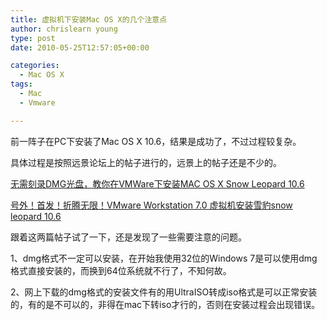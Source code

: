 ```yaml
---
title: 虚拟机下安装Mac OS X的几个注意点
author: chrislearn young
type: post
date: 2010-05-25T12:57:05+00:00

categories:
  - Mac OS X
tags:
  - Mac
  - Vmware

---
```

前一阵子在PC下安装了Mac OS X 10.6，结果是成功了，不过过程较复杂。

<!--more-->
具体过程是按照远景论坛上的帖子进行的，远景上的帖子还是不少的。<a href="http://bbs.pcbeta.com/thread-620048-1-9.html" target="_blank"></a>

<a href="http://bbs.pcbeta.com/thread-620048-1-9.html" target="_blank">无需刻录DMG光盘，教你在VMWare下安装MAC OS X Snow Leopard 10.6</a>
  
<a href="http://bbs.pcbeta.com/viewthread.php?tid=608355&highlight=snow%252Bvmware" target="_blank">号外！首发！折腾无限！VMware Workstation 7.0 虚拟机安装雪豹snow leopard 10.6</a>

跟着这两篇帖子试了一下，还是发现了一些需要注意的问题。

1、dmg格式不一定可以安装，在开始我使用32位的Windows 7是可以使用dmg格式直接安装的，而换到64位系统就不行了，不知何故。

2、网上下载的dmg格式的安装文件有的用UltraISO转成iso格式是可以正常安装的，有的是不可以的，非得在mac下转iso才行的，否则在安装过程会出现错误。